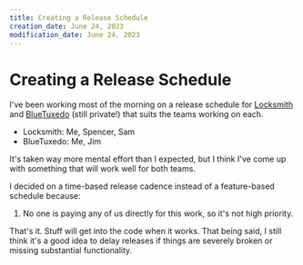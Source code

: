 ```yaml
---
title: Creating a Release Schedule
creation_date: June 24, 2023
modification_date: June 24, 2023
---
```



# Creating a Release Schedule
I've been working most of the morning on a release schedule for [Locksmith](https://github.com/TrimarcJake/Locksmith) and [BlueTuxedo](https://github.com/TrimarcJake/BlueTuxedo) (still private!) that suits the teams working on each. 

* Locksmith: Me, Spencer, Sam
* BlueTuxedo: Me, Jim

It's taken way more mental effort than I expected, but I think I've come up with something that will work well for both teams.

I decided on a time-based release cadence instead of a feature-based schedule because:
1. No one is paying any of us directly for this work, so it's not high priority.

That's it. Stuff will get into the code when it works. That being said, I still think it's a good idea to delay releases if things are severely broken or missing substantial functionality.
